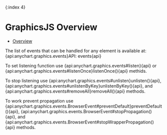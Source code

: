 {:index 4}
# GraphicsJS Overview

* [Overview](#overview)

The list of events that can be handled for any element is available at: {api:anychart.graphics.events}API: events{api}

To set listening function use {api:anychart.graphics.events#listen}{api} or {api:anychart.graphics.events#listenOnce}listenOnce(){api} methids.

To stop listening use {api:anychart.graphics.events#unlisten}unlisten(){api}, {api:anychart.graphics.events#unlistenByKey}unlistenByKey(){api}, and {api:anychart.graphics.events#removeAll}removeAll(){api} methods.

To work prevent propagation use {api:anychart.graphics.events.BrowserEvent#preventDefault}preventDefault(){api}, {api:anychart.graphics.events.BrowserEvent#stopPropagation(){api}, and {api:anychart.graphics.events.BrowserEvent#stopWrapperPropagation(){api} methods.